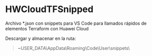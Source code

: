 # HWCloudTFSnipped
Archivo *.json con snippets para VS Code para llamados rápidos de elementos Terraform con Huawei Cloud

Descargar y almacenar en la ruta:

> ~USER_DATA\AppData\Roaming\Code\User\snippets\
